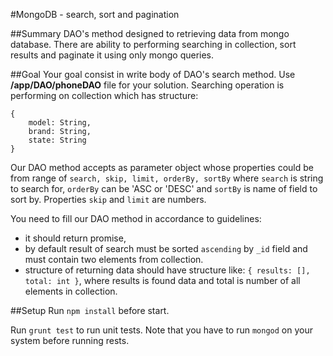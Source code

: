 #MongoDB - search, sort and pagination

##Summary
DAO's method designed to retrieving data from mongo database. There are ability to performing searching in collection, sort results and paginate it using only mongo queries.

##Goal
Your goal consist in write body of DAO's search method. Use **/app/DAO/phoneDAO** file for your solution. Searching operation is performing on collection which has structure:

```
{
    model: String,
    brand: String,
    state: String
}
```

Our DAO method accepts as parameter object whose properties could be from range of `search, skip, limit, orderBy, sortBy` where `search` is string to search for, `orderBy` can be 'ASC or 'DESC' and `sortBy` is name of field to sort by. Properties `skip` and `limit` are numbers.

You need to fill our DAO method in accordance to guidelines:

- it should return promise,
- by default result of search must be sorted `ascending` by `_id` field and must contain two elements from collection.
- structure of returning data should have structure like: `{ results: [], total: int }`, where results is found data and total is number of all elements in collection.

 
##Setup
Run `npm install` before start.

Run `grunt test` to run unit tests. Note that you have to run `mongod` on your system before running rests.
